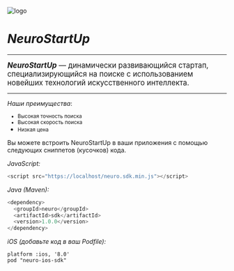 ![logo](https://camo.githubusercontent.com/ace14ee894d150192a7b05b12410738aa65528da742bbce69315a5f441320ea7/68747470733a2f2f692e696d6775722e636f6d2f495a4f525769492e706e67)

# ***NeuroStartUp***

***
<big>***NeuroStartUp*** — динамически развивающийся стартап, специализирующийся на поиске с использованием новейших технологий искусственного интеллекта.</big>
***

*Наши преимущества*:
<small>
- Высокая точность поиска
- Высокая скорость поиска
- Низкая цена</small>

Вы можете встроить NeuroStartUp в ваши приложения с помощью следующих сниппетов (кусочков) кода.

*JavaScript:*
```javascript
<script src="https://localhost/neuro.sdk.min.js"></script>
```

*Java (Maven):*
```java
<dependency>
  <groupId>neuro</groupId>
  <artifactId>sdk</artifactId>
  <version>1.0.0</version>
</dependency>
```

*iOS (добавьте код в ваш Podfile):*
```
platform :ios, '8.0'
pod "neuro-ios-sdk"
```
